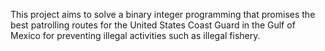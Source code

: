 This project aims to solve a binary integer programming that promises the best patrolling routes for the United States Coast Guard in the Gulf of Mexico for preventing illegal activities such as illegal fishery.

